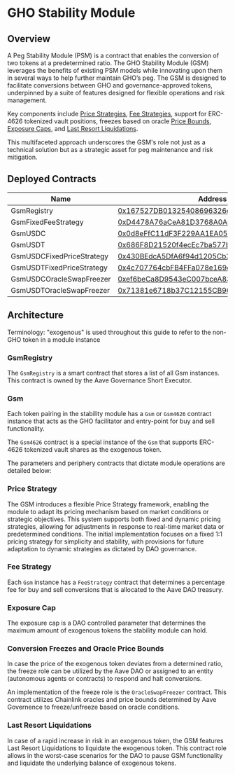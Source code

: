 # GHO Stability Module

## Overview

A Peg Stability Module (PSM) is a contract that enables the conversion of two tokens at a predetermined ratio. The GHO Stability Module (GSM) leverages the benefits of existing PSM models while innovating upon them in several ways to help further maintain GHO’s peg. The GSM is designed to facilitate conversions between GHO and governance-approved tokens, underpinned by a suite of features designed for flexible operations and risk management.

Key components include [Price Strategies](#price-strategy), [Fee Strategies](#fee-strategy), support for ERC-4626 tokenized vault positions, freezes based on oracle [Price Bounds](#conversion-freezes-and-oracle-price-bounds), [Exposure Caps](#exposure-cap), and [Last Resort Liquidations](#last-resort-liquidations).

This multifaceted approach underscores the GSM's role not just as a technical solution but as a strategic asset for peg maintenance and risk mitigation.

## Deployed Contracts

| Name                      | Address                                                                                                               |
| ------------------------- | --------------------------------------------------------------------------------------------------------------------- |
| GsmRegistry               | [0x167527DB01325408696326e3580cd8e55D99Dc1A](https://etherscan.io/address/0x167527DB01325408696326e3580cd8e55D99Dc1A) |
| GsmFixedFeeStrategy       | [0xD4478A76aCeA81D3768A0ACB6e38f25eEB6Eb1B5](https://etherscan.io/address/0xD4478A76aCeA81D3768A0ACB6e38f25eEB6Eb1B5) |
| GsmUSDC                   | [0x0d8eFfC11dF3F229AA1EA0509BC9DFa632A13578](https://etherscan.io/address/0x0d8eFfC11dF3F229AA1EA0509BC9DFa632A13578) |
| GsmUSDT                   | [0x686F8D21520f4ecEc7ba577be08354F4d1EB8262](https://etherscan.io/address/0x686F8D21520f4ecEc7ba577be08354F4d1EB8262) |
| GsmUSDCFixedPriceStrategy | [0x430BEdcA5DfA6f94d1205Cb33AB4f008D0d9942a](https://etherscan.io/address/0x430BEdcA5DfA6f94d1205Cb33AB4f008D0d9942a) |
| GsmUSDTFixedPriceStrategy | [0x4c707764cbFB4FFa078e169e6b8A6AdbE7526a2c](https://etherscan.io/address/0x4c707764cbFB4FFa078e169e6b8A6AdbE7526a2c) |
| GsmUSDCOracleSwapFreezer  | [0xef6beCa8D9543eC007bceA835aF768B58F730C1f](https://etherscan.io/address/0xef6beCa8D9543eC007bceA835aF768B58F730C1f) |
| GsmUSDTOracleSwapFreezer  | [0x71381e6718b37C12155CB961Ca3D374A8BfFa0e5](https://etherscan.io/address/0x71381e6718b37C12155CB961Ca3D374A8BfFa0e5) |

## Architecture

Terminology: "exogenous" is used throughout this guide to refer to the non-GHO token in a module instance

### GsmRegistry

The `GsmRegistry` is a smart contract that stores a list of all Gsm instances. This contract is owned by the Aave Governance Short Executor.

### Gsm

Each token pairing in the stability module has a `Gsm` or `Gsm4626` contract instance that acts as the GHO facilitator and entry-point for buy and sell functionality.

The `Gsm4626` contract is a special instance of the `Gsm` that supports ERC-4626 tokenized vault shares as the exogenous token.

The parameters and periphery contracts that dictate module operations are detailed below:

### Price Strategy

The GSM introduces a flexible Price Strategy framework, enabling the module to adapt its pricing mechanism based on market conditions or strategic objectives. This system supports both fixed and dynamic pricing strategies, allowing for adjustments in response to real-time market data or predetermined conditions. The initial implementation focuses on a fixed 1:1 pricing strategy for simplicity and stability, with provisions for future adaptation to dynamic strategies as dictated by DAO governance.

### Fee Strategy

Each `Gsm` instance has a `FeeStrategy` contract that determines a percentage fee for buy and sell conversions that is allocated to the Aave DAO treasury.

### Exposure Cap

The exposure cap is a DAO controlled parameter that determines the maximum amount of exogenous tokens the stability module can hold.

### Conversion Freezes and Oracle Price Bounds

In case the price of the exogenous token deviates from a determined ratio, the freeze role can be utilized by the Aave DAO or assigned to an entity (autonomous agents or contracts) to respond and halt conversions.

An implementation of the freeze role is the `OracleSwapFreezer` contract. This contract utilizes Chainlink oracles and price bounds determined by Aave Governence to freeze/unfreeze based on oracle conditions.

### Last Resort Liquidations

In case of a rapid increase in risk in an exogenous token, the GSM features Last Resort Liquidations to liquidate the exogenous token. This contract role allows in the worst-case scenarios for the DAO to pause GSM functionality and liquidate the underlying balance of exogenous tokens.
